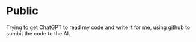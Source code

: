# Public

Trying to get ChatGPT to read my code and write it for me, using github to sumbit the code to the AI.
